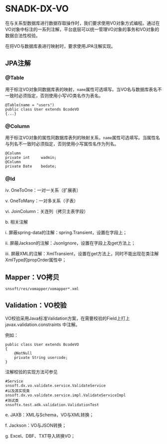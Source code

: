 # SNADK-DX-VO

在与关系型数据库进行数据存取操作时，我们要求使用VO对象方式编程。通过在VO对象中标注的一系列注解，平台底层可以统一管理VO对象的事务和VO对象的数据合法性校验。

在将VO与数据库表进行映射时，要求使用JPA注解实现。

## JPA注解

### @Table

用于标注VO对象同数据库表的映射，`name`属性可选填写。当VO名与数据库表名不一致时必须指定，否则使用小写VO类名作为表名。

```
@Table(name = "users")
public class User extends BcodeVO
{...}
```

### @Column

用于标注VO对象的属性同数据库表列的映射关系，`name`属性可选填写。当属性名与列名不一致时必须指定，否则使用小写属性名作为列名。

```
@Column
private int     wadmin;
@Column
private Date    bedate;
```

### @Id



iv. OneToOne：一对一关系（扩展表）

v. OneToMany：一对多关系（子表）

vi. JoinColumn：关连列（拷贝主表字段）

b. 相关注解

i. 屏蔽spring-data的注解：spring.Transient，设置在字段上；

ii. 屏蔽Jackson的注解：JsonIgnore，设置在字段上及get方法上；

iii. 屏蔽XML的注解：XmlTransient，设置在get方法上，同时不能出现在类注解XmlType的propOrder属性中；

## Mapper：VO拷贝

```
snsoft/res/vomapper/vomapper*.xml
```

## Validation：VO校验

VO校验采用Java标准Validation方案，在需要校验的Field上打上javax.validation.constraints 中注解。

例如：

```
public class User extends BcodeVO
{
    @NotNull
    private String usercode;
}
```

注解校验的实现方法可参见

```
#Service
snsoft.dx.vo.validate.service.ValidateService
#以及其实现类
snsoft.dx.vo.validate.service.impl.ValidateServiceImpl
#测试类
snsoftx.test.adk.validation.ValidationTest
```

e. JAXB：XML与Schema，VO与XML转换；

f. Jackson：VO与JSON转换；

g. Excel、DBF、TXT导入转换VO；

